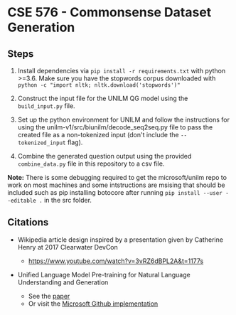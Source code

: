 # CSE 576 - Commonsense Dataset Generation

## Steps
1) Install dependencies via 
`pip install -r requirements.txt`  with python >=3.6.
Make sure you have the stopwords corpus downloaded with 
```python -c "import nltk; nltk.download('stopwords')"```

2) Construct the input file for the UNILM QG model using the `build_input.py` file.

3) Set up the python environment for UNILM and follow the instructions for using the unilm-v1/src/biunilm/decode_seq2seq.py file to pass the created file as a non-tokenized input (don't include the `--tokenized_input` flag).

4) Combine the generated question output using the provided `combine_data.py` file in this repository to a csv file.

**Note:** There is some debugging required to get the microsoft/unilm repo to work on most machines and some intstructions are msising that should be included such as pip installing botocore after running `pip install --user --editable .` in the src folder.

## Citations
- Wikipedia article design inspired by a presentation given by Catherine Henry at 2017 Clearwater DevCon
  - https://www.youtube.com/watch?v=3vRZ6dBPL2A&t=1177s

- Unified Language Model Pre-training for Natural Language Understanding and Generation
  - See the [paper](https://papers.nips.cc/paper/9464-unified-language-model-pre-training-for-natural-language-understanding-and-generation.pdf)
  - Or visit the [Microsoft Github implementation](https://github.com/microsoft/unilm)